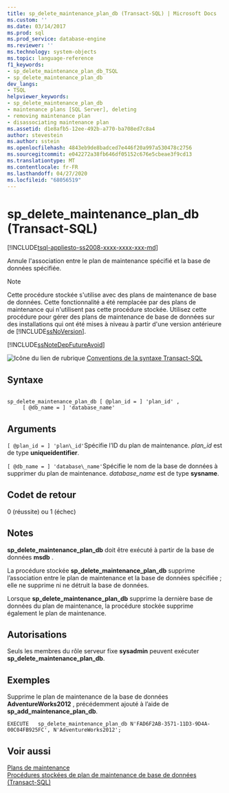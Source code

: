 ```yaml
---
title: sp_delete_maintenance_plan_db (Transact-SQL) | Microsoft Docs
ms.custom: ''
ms.date: 03/14/2017
ms.prod: sql
ms.prod_service: database-engine
ms.reviewer: ''
ms.technology: system-objects
ms.topic: language-reference
f1_keywords:
- sp_delete_maintenance_plan_db_TSQL
- sp_delete_maintenance_plan_db
dev_langs:
- TSQL
helpviewer_keywords:
- sp_delete_maintenance_plan_db
- maintenance plans [SQL Server], deleting
- removing maintenance plan
- disassociating maintenance plan
ms.assetid: d1e8afb5-12ee-492b-a770-ba708ed7c8a4
author: stevestein
ms.author: sstein
ms.openlocfilehash: 4843eb9de8badced7e446f20a997a530478c2756
ms.sourcegitcommit: e042272a38fb646df05152c676e5cbeae3f9cd13
ms.translationtype: MT
ms.contentlocale: fr-FR
ms.lasthandoff: 04/27/2020
ms.locfileid: "68056519"
---
```

# <a name="sp_delete_maintenance_plan_db-transact-sql"></a>sp_delete_maintenance_plan_db (Transact-SQL)
[!INCLUDE[tsql-appliesto-ss2008-xxxx-xxxx-xxx-md](../../includes/tsql-appliesto-ss2008-xxxx-xxxx-xxx-md.md)]

  Annule l'association entre le plan de maintenance spécifié et la base de données spécifiée.  
  
> [!NOTE]  
>  Cette procédure stockée s'utilise avec des plans de maintenance de base de données. Cette fonctionnalité a été remplacée par des plans de maintenance qui n'utilisent pas cette procédure stockée. Utilisez cette procédure pour gérer des plans de maintenance de base de données sur des installations qui ont été mises à niveau à partir d'une version antérieure de [!INCLUDE[ssNoVersion](../../includes/ssnoversion-md.md)].  
  
 [!INCLUDE[ssNoteDepFutureAvoid](../../includes/ssnotedepfutureavoid-md.md)]  
  
 ![Icône du lien de rubrique](../../database-engine/configure-windows/media/topic-link.gif "Icône du lien de rubrique") [Conventions de la syntaxe Transact-SQL](../../t-sql/language-elements/transact-sql-syntax-conventions-transact-sql.md)  
  
## <a name="syntax"></a>Syntaxe  
  
```  
  
sp_delete_maintenance_plan_db [ @plan_id = ] 'plan_id' ,   
     [ @db_name = ] 'database_name'   
```  
  
## <a name="arguments"></a>Arguments  
`[ @plan_id = ] 'plan\_id'`Spécifie l’ID du plan de maintenance. *plan_id* est de type **uniqueidentifier**.  
  
`[ @db_name = ] 'database\_name'`Spécifie le nom de la base de données à supprimer du plan de maintenance. *database_name* est de type **sysname**.  
  
## <a name="return-code-values"></a>Codet de retour  
 0 (réussite) ou 1 (échec)  
  
## <a name="remarks"></a>Notes  
 **sp_delete_maintenance_plan_db** doit être exécuté à partir de la base de données **msdb** .  
  
 La procédure stockée **sp_delete_maintenance_plan_db** supprime l’association entre le plan de maintenance et la base de données spécifiée ; elle ne supprime ni ne détruit la base de données.  
  
 Lorsque **sp_delete_maintenance_plan_db** supprime la dernière base de données du plan de maintenance, la procédure stockée supprime également le plan de maintenance.  
  
## <a name="permissions"></a>Autorisations  
 Seuls les membres du rôle serveur fixe **sysadmin** peuvent exécuter **sp_delete_maintenance_plan_db**.  
  
## <a name="examples"></a>Exemples  
 Supprime le plan de maintenance de la base de données **AdventureWorks2012** , précédemment ajouté à l’aide de **sp_add_maintenance_plan_db**.  
  
```  
EXECUTE   sp_delete_maintenance_plan_db N'FAD6F2AB-3571-11D3-9D4A-00C04FB925FC', N'AdventureWorks2012';  
```  
  
## <a name="see-also"></a>Voir aussi  
 [Plans de maintenance](../../relational-databases/maintenance-plans/maintenance-plans.md)   
 [Procédures stockées de plan de maintenance de base de données &#40;Transact-SQL&#41;](../../relational-databases/system-stored-procedures/database-maintenance-plan-stored-procedures-transact-sql.md)  
  
  
